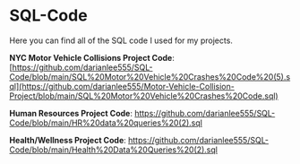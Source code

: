 # SQL-Code

Here you can find all of the SQL code I used for my projects.

**NYC Motor Vehicle Collisions Project Code**: [https://github.com/darianlee555/SQL-Code/blob/main/SQL%20Motor%20Vehicle%20Crashes%20Code%20(5).sql](https://github.com/darianlee555/Motor-Vehicle-Collision-Project/blob/main/SQL%20Motor%20Vehicle%20Crashes%20Code.sql)

**Human Resources Project Code**: https://github.com/darianlee555/SQL-Code/blob/main/HR%20data%20queries%20(2).sql

**Health/Wellness Project Code**: https://github.com/darianlee555/SQL-Code/blob/main/Health%20Data%20Queries%20(2).sql
